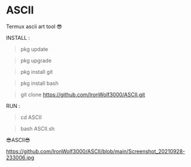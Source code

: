 # ASCII
Termux ascii art tool 😎


INSTALL :

>pkg update

>pkg upgrade

>pkg install git

>pkg install bash

>git clone https://github.com/IronWolf3000/ASCII.git

RUN :

>cd ASCII

>bash ASCII.sh

😎ASCII😎


https://github.com/IronWolf3000/ASCII/blob/main/Screenshot_20210928-233006.jpg

